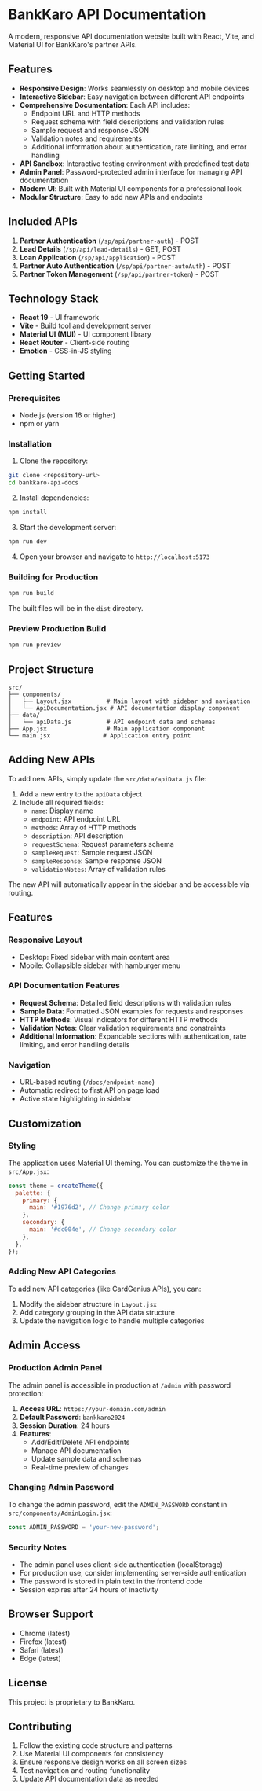# BankKaro API Documentation

A modern, responsive API documentation website built with React, Vite, and Material UI for BankKaro's partner APIs.

## Features

- **Responsive Design**: Works seamlessly on desktop and mobile devices
- **Interactive Sidebar**: Easy navigation between different API endpoints
- **Comprehensive Documentation**: Each API includes:
  - Endpoint URL and HTTP methods
  - Request schema with field descriptions and validation rules
  - Sample request and response JSON
  - Validation notes and requirements
  - Additional information about authentication, rate limiting, and error handling
- **API Sandbox**: Interactive testing environment with predefined test data
- **Admin Panel**: Password-protected admin interface for managing API documentation
- **Modern UI**: Built with Material UI components for a professional look
- **Modular Structure**: Easy to add new APIs and endpoints

## Included APIs

1. **Partner Authentication** (`/sp/api/partner-auth`) - POST
2. **Lead Details** (`/sp/api/lead-details`) - GET, POST
3. **Loan Application** (`/sp/api/application`) - POST
4. **Partner Auto Authentication** (`/sp/api/partner-autoAuth`) - POST
5. **Partner Token Management** (`/sp/api/partner-token`) - POST

## Technology Stack

- **React 19** - UI framework
- **Vite** - Build tool and development server
- **Material UI (MUI)** - UI component library
- **React Router** - Client-side routing
- **Emotion** - CSS-in-JS styling

## Getting Started

### Prerequisites

- Node.js (version 16 or higher)
- npm or yarn

### Installation

1. Clone the repository:
```bash
git clone <repository-url>
cd bankkaro-api-docs
```

2. Install dependencies:
```bash
npm install
```

3. Start the development server:
```bash
npm run dev
```

4. Open your browser and navigate to `http://localhost:5173`

### Building for Production

```bash
npm run build
```

The built files will be in the `dist` directory.

### Preview Production Build

```bash
npm run preview
```

## Project Structure

```
src/
├── components/
│   ├── Layout.jsx          # Main layout with sidebar and navigation
│   └── ApiDocumentation.jsx # API documentation display component
├── data/
│   └── apiData.js          # API endpoint data and schemas
├── App.jsx                 # Main application component
└── main.jsx               # Application entry point
```

## Adding New APIs

To add new APIs, simply update the `src/data/apiData.js` file:

1. Add a new entry to the `apiData` object
2. Include all required fields:
   - `name`: Display name
   - `endpoint`: API endpoint URL
   - `methods`: Array of HTTP methods
   - `description`: API description
   - `requestSchema`: Request parameters schema
   - `sampleRequest`: Sample request JSON
   - `sampleResponse`: Sample response JSON
   - `validationNotes`: Array of validation rules

The new API will automatically appear in the sidebar and be accessible via routing.

## Features

### Responsive Layout
- Desktop: Fixed sidebar with main content area
- Mobile: Collapsible sidebar with hamburger menu

### API Documentation Features
- **Request Schema**: Detailed field descriptions with validation rules
- **Sample Data**: Formatted JSON examples for requests and responses
- **HTTP Methods**: Visual indicators for different HTTP methods
- **Validation Notes**: Clear validation requirements and constraints
- **Additional Information**: Expandable sections with authentication, rate limiting, and error handling details

### Navigation
- URL-based routing (`/docs/endpoint-name`)
- Automatic redirect to first API on page load
- Active state highlighting in sidebar

## Customization

### Styling
The application uses Material UI theming. You can customize the theme in `src/App.jsx`:

```javascript
const theme = createTheme({
  palette: {
    primary: {
      main: '#1976d2', // Change primary color
    },
    secondary: {
      main: '#dc004e', // Change secondary color
    },
  },
});
```

### Adding New API Categories
To add new API categories (like CardGenius APIs), you can:
1. Modify the sidebar structure in `Layout.jsx`
2. Add category grouping in the API data structure
3. Update the navigation logic to handle multiple categories

## Admin Access

### Production Admin Panel

The admin panel is accessible in production at `/admin` with password protection:

1. **Access URL**: `https://your-domain.com/admin`
2. **Default Password**: `bankkaro2024`
3. **Session Duration**: 24 hours
4. **Features**:
   - Add/Edit/Delete API endpoints
   - Manage API documentation
   - Update sample data and schemas
   - Real-time preview of changes

### Changing Admin Password

To change the admin password, edit the `ADMIN_PASSWORD` constant in `src/components/AdminLogin.jsx`:

```javascript
const ADMIN_PASSWORD = 'your-new-password';
```

### Security Notes

- The admin panel uses client-side authentication (localStorage)
- For production use, consider implementing server-side authentication
- The password is stored in plain text in the frontend code
- Session expires after 24 hours of inactivity

## Browser Support

- Chrome (latest)
- Firefox (latest)
- Safari (latest)
- Edge (latest)

## License

This project is proprietary to BankKaro.

## Contributing

1. Follow the existing code structure and patterns
2. Use Material UI components for consistency
3. Ensure responsive design works on all screen sizes
4. Test navigation and routing functionality
5. Update API documentation data as needed
